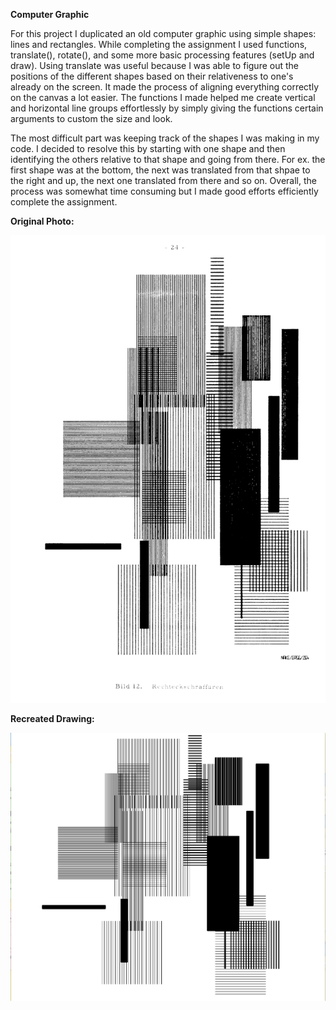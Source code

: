 **Computer Graphic**

For this project I duplicated an old computer graphic using simple shapes: lines and rectangles. While completing the assignment I used functions, translate(), rotate(), and some more basic processing features (setUp and draw). Using translate was useful because I was able to figure out the positions of the different shapes based on their relativeness to one's already on the screen. It made the process of aligning everything correctly on the canvas a lot easier. The functions I made helped me create vertical and horizontal line groups effortlessly by simply giving the functions certain arguments to custom the size and look. 

The most difficult part was keeping track of the shapes I was making in my code. I decided to resolve this by starting with one shape and then identifying the others relative to that shape and going from there. For ex. the first shape was at the bottom, the next was translated from that shpae to the right and up, the next one translated from there and so on. Overall, the process was somewhat time consuming but I made good efforts efficiently complete the assignment. 


**Original Photo:**

![](originalPhoto.png)

**Recreated Drawing:**

![](recreatedPhoto.png)



